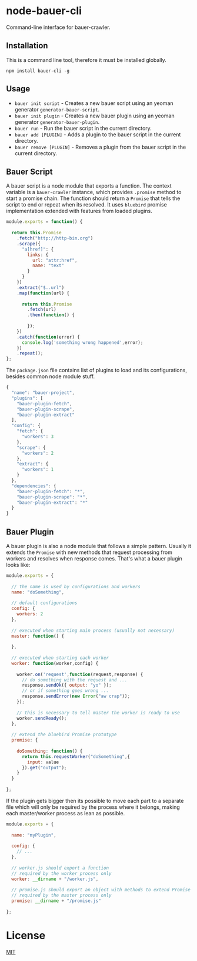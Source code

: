 # node-bauer-cli
Command-line interface for bauer-crawler.

## Installation

This is a command line tool, therefore it must be installed globally.

`npm install bauer-cli -g`

## Usage

 * `bauer init script` - Creates a new bauer script using an yeoman generator `generator-bauer-script`.
 * `bauer init plugin` - Creates a new bauer plugin using an yeoman generator `generator-bauer-plugin`.
 * `bauer run` - Run the bauer script in the current directory.
 * `bauer add [PLUGIN]` - Adds a plugin to the bauer script in the current directory.
 * `bauer remove [PLUGIN]` - Removes a plugin from the bauer script in the current directory.

## Bauer Script

A bauer script is a node module that exports a function. The context variable is a `bauer-crawler` instance, which provides `.promise` method to start a promise chain. The function should return a `Promise` that tells the script to end or repeat when its resolved. It uses `bluebird` promise implementation extended with features from loaded plugins.

```js
module.exports = function() {
  
  return this.Promise
    .fetch("http://http-bin.org")
    .scrape({
      "a[href]": {
        links: {
          url: "attr:href",
          name: "text"
        }
      }
    })
    .extract("$..url")
    .map(function(url) {
      
      return this.Promise
        .fetch(url)
        .then(function() {
          
        });
    })
    .catch(function(error) {
      console.log('something wrong happened',error);
    })
    .repeat();
};
```

The `package.json` file contains list of plugins to load and its configurations, besides common node module stuff.

```js
{
  "name": "bauer-project",
  "plugins": [
    "bauer-plugin-fetch",
    "bauer-plugin-scrape",
    "bauer-plugin-extract"
  ],
  "config": {
    "fetch": {
      "workers": 3
    },
    "scrape": {
      "workers": 2
    },
    "extract": {
      "workers": 1
    }
  },
  "dependencies": {
    "bauer-plugin-fetch": "*",
    "bauer-plugin-scrape": "*",
    "bauer-plugin-extract": "*"
  }
}
```

## Bauer Plugin

A bauer plugin is also a node module that follows a simple pattern. Usually it extends the `Promise` with new methods that request processing from workers and resolves when response comes. That's what a bauer plugin looks like:

```js
module.exports = {
  
  // the name is used by configurations and workers
  name: "doSomething",
  
  // default configurations
  config: {
    workers: 2
  },
  
  // executed when starting main process (usually not necessary)
  master: function() {
    
  },
  
  // executed when starting each worker
  worker: function(worker,config) {
    
    worker.on('request',function(request,response) {
      // do something with the request and ...
      response.sendOk({ output: "yo" });
      // or if something goes wrong ...
      response.sendError(new Error("aw crap"));
    });
    
    // this is necessary to tell master the worker is ready to use
    worker.sendReady();
  },
  
  // extend the bluebird Promise prototype
  promise: {
    
    doSomething: function() {
      return this.requestWorker("doSomething",{
        input: value
      }).get("output");
    }
  }
  
};
```

If the plugin gets bigger then its possible to move each part to a separate file which will only be required by the process where it belongs, making each master/worker process as lean as possible.

```js
module.exports = {
  
  name: "myPlugin",
  
  config: {
    // ...
  },
  
  // worker.js should export a function
  // required by the worker process only
  worker: __dirname + "/worker.js",
  
  // promise.js should export an object with methods to extend Promise prototype
  // required by the master process only
  promise: __dirname + "/promise.js"
  
};
```

# License
[MIT](./LICENSE)
